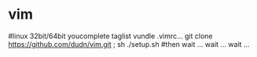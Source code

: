 # vim
#linux 32bit/64bit  youcomplete taglist vundle .vimrc...
git clone https://github.com/dudn/vim.git ; sh ./setup.sh
#then wait ... wait ... wait ...
